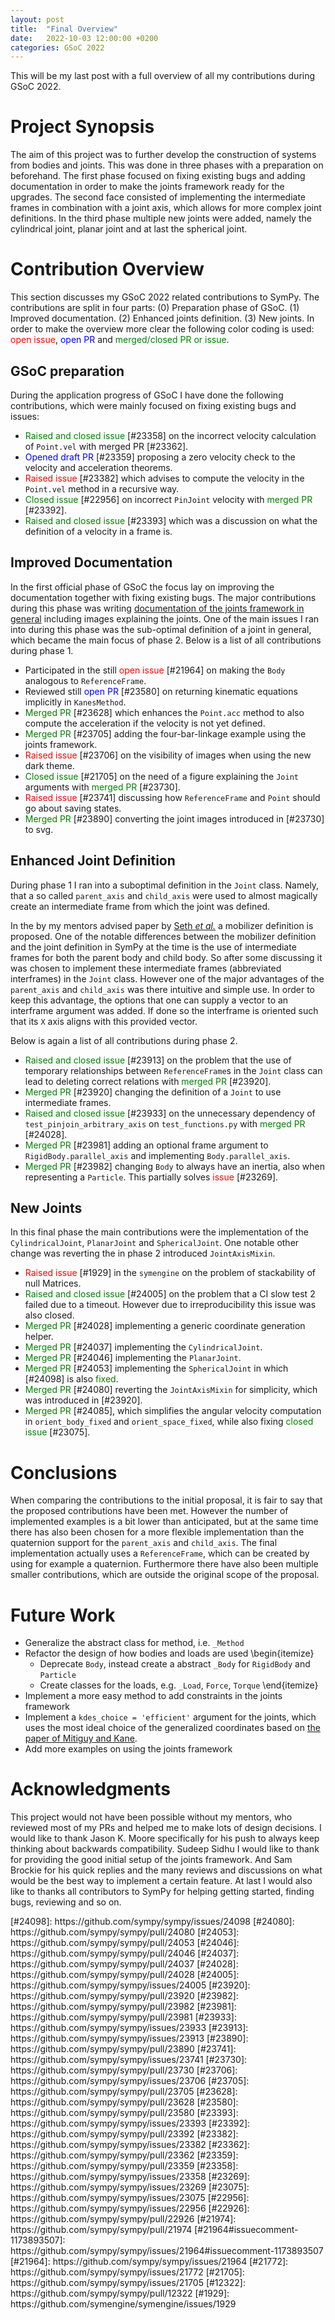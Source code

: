 ```yaml
---
layout: post
title:  "Final Overview"
date:   2022-10-03 12:00:00 +0200
categories: GSoC 2022
---
```


This will be my last post with a full overview of all my contributions during GSoC 2022.

# Project Synopsis
The aim of this project was to further develop the construction of systems from bodies and joints. This was done in three phases with a preparation on beforehand. The first phase focused on fixing existing bugs and adding documentation in order to make the joints framework ready for the upgrades. The second face consisted of implementing the intermediate frames in combination with a joint axis, which allows for more complex joint definitions. In the third phase multiple new joints were added, namely the cylindrical joint, planar joint and at last the spherical joint.

# Contribution Overview
This section discusses my GSoC 2022 related contributions to SymPy. The contributions are split in four parts: (0) Preparation phase of GSoC. (1) Improved documentation. (2) Enhanced joints definition. (3) New joints. In order to make the overview more clear the following color coding is used: <span style="color:red">open issue</span>, <span style="color:blue">open PR</span> and <span style="color:green">merged/closed PR or issue</span>.

## GSoC preparation
During the application progress of GSoC I have done the following contributions, which were mainly focused on fixing existing bugs and issues:
- <span style="color:green">Raised and closed issue</span> [#23358] on the incorrect velocity calculation of `Point.vel` with merged PR [#23362].
- <span style="color:blue">Opened draft PR</span> [#23359] proposing a zero velocity check to the velocity and acceleration theorems.
- <span style="color:red">Raised issue</span> [#23382] which advises to compute the velocity in the `Point.vel` method in a recursive way.
- <span style="color:green">Closed issue</span> [#22956] on incorrect `PinJoint` velocity with <span style="color:green">merged PR</span> [#23392].
- <span style="color:green">Raised and closed issue</span> [#23393] which was a discussion on what the definition of a velocity in a frame is.

## Improved Documentation
In the first official phase of GSoC the focus lay on improving the documentation together with fixing existing bugs. The major contributions during this phase was writing [documentation of the joints framework in general](https://docs.sympy.org/latest/modules/physics/mechanics/joints.html) including images explaining the joints. One of the main issues I ran into during this phase was the sub-optimal definition of a joint in general, which became the main focus of phase 2. Below is a list of all contributions during phase 1.
- Participated in the still <span style="color:red">open issue</span> [#21964] on making the `Body` analogous to `ReferenceFrame`.
- Reviewed still <span style="color:blue">open PR</span> [#23580] on returning kinematic equations implicitly in `KanesMethod`.
- <span style="color:green">Merged PR</span> [#23628] which enhances the `Point.acc` method to also compute the acceleration if the velocity is not yet defined.
- <span style="color:green">Merged PR</span> [#23705] adding the four-bar-linkage example using the joints framework.
- <span style="color:red">Raised issue</span> [#23706] on the visibility of images when using the new dark theme.
- <span style="color:green">Closed issue</span> [#21705] on the need of a figure explaining the `Joint` arguments with <span style="color:green">merged PR</span> [#23730].
- <span style="color:red">Raised issue</span> [#23741] discussing how `ReferenceFrame` and `Point` should go about saving states.
- <span style="color:green">Merged PR</span> [#23890] converting the joint images introduced in [#23730] to svg.

## Enhanced Joint Definition
During phase 1 I ran into a suboptimal definition in the `Joint` class. Namely, that a so called `parent_axis` and `child_axis` were used to almost magically create an intermediate frame from which the joint was defined.

In the by my mentors advised paper by [Seth _et al._](https://link.springer.com/article/10.1007/s11071-010-9717-3) a mobilizer definition is proposed. One of the notable differences between the mobilizer definition and the joint definition in SymPy at the time is the use of intermediate frames for both the parent body and child body. So after some discussing it was chosen to implement these intermediate frames (abbreviated interframes) in the `Joint` class. However one of the major advantages of the `parent_axis` and `child_axis` was there intuitive and simple use. In order to keep this advantage, the options that one can supply a vector to an interframe argument was added. If done so the interframe is oriented such that its `X` axis aligns with this provided vector.

Below is again a list of all contributions during phase 2.
- <span style="color:green">Raised and closed issue</span> [#23913] on the problem that the use of temporary relationships between `ReferenceFrame`s in the `Joint` class can lead to deleting correct relations with <span style="color:green">merged PR</span> [#23920].
- <span style="color:green">Merged PR</span> [#23920] changing the definition of a `Joint` to use intermediate frames.
- <span style="color:green">Raised and closed issue</span> [#23933] on the unnecessary dependency of `test_pinjoin_arbitrary_axis` on `test_functions.py` with <span style="color:green">merged PR</span> [#24028].
- <span style="color:green">Merged PR</span> [#23981] adding an optional frame argument to `RigidBody.parallel_axis` and implementing `Body.parallel_axis`.
- <span style="color:green">Merged PR</span> [#23982] changing `Body` to always have an inertia, also when representing a `Particle`. This partially solves <span style="color:red">issue</span> [#23269].

## New Joints
In this final phase the main contributions were the implementation of the `CylindricalJoint`, `PlanarJoint` and `SphericalJoint`. One notable other change was reverting the in phase 2 introduced `JointAxisMixin`.
- <span style="color:red">Raised issue</span> [#1929] in the `symengine` on the problem of stackability of null Matrices.
- <span style="color:green">Raised and closed issue</span> [#24005] on the problem that a CI slow test 2 failed due to a timeout. However due to irreproducibility this issue was also closed.
- <span style="color:green">Merged PR</span> [#24028] implementing a generic coordinate generation helper.
- <span style="color:green">Merged PR</span> [#24037] implementing the `CylindricalJoint`.
- <span style="color:green">Merged PR</span> [#24046] implementing the `PlanarJoint`.
- <span style="color:green">Merged PR</span> [#24053] implementing the `SphericalJoint` in which [#24098] is also <span style="color:green">fixed</span>.
- <span style="color:green">Merged PR</span> [#24080] reverting the `JointAxisMixin` for simplicity, which was introduced in [#23920].
- <span style="color:green">Merged PR</span> [#24085], which simplifies the angular velocity computation in `orient_body_fixed` and `orient_space_fixed`, while also fixing <span style="color:green">closed issue</span> [#23075].

# Conclusions
When comparing the contributions to the initial proposal, it is fair to say that the proposed contributions have been met. However the number of implemented examples is a bit lower than anticipated, but at the same time there has also been chosen for a more flexible implementation than the quaternion support for the `parent_axis` and `child_axis`. The final implementation actually uses a `ReferenceFrame`, which can be created by using for example a quaternion. Furthermore there have also been multiple smaller contributions, which are outside the original scope of the proposal.

# Future Work
- Generalize the abstract class for method, i.e. `_Method`
- Refactor the design of how bodies and loads are used
\begin{itemize}
    - Deprecate `Body`, instead create a abstract `_Body` for `RigidBody` and `Particle`
    - Create classes for the loads, e.g. `_Load`, `Force`, `Torque`
\end{itemize}
- Implement a more easy method to add constraints in the joints framework
- Implement a `kdes_choice = 'efficient'` argument for the joints, which uses the most ideal choice of the generalized coordinates based on [the paper of Mitiguy and Kane](http://dx.doi.org/10.1177/027836499601500507).
- Add more examples on using the joints framework

# Acknowledgments
This project would not have been possible without my mentors, who reviewed most of my PRs and helped me to make lots of design decisions. I would like to thank Jason K. Moore specifically for his push to always keep thinking about backwards compatibility. Sudeep Sidhu I would like to thank for providing the good initial setup of the joints framework. And Sam Brockie for his quick replies and the many reviews and discussions on what would be the best way to implement a certain feature. At last I would also like to thanks all contributors to SymPy for helping getting started, finding bugs, reviewing and so on.

<!---Failing sphinx test                        ---> [#24098]: https://github.com/sympy/sympy/issues/24098
<!---Revert JointAxisMixin                      ---> [#24080]: https://github.com/sympy/sympy/pull/24080
<!---SphericalJoint                             ---> [#24053]: https://github.com/sympy/sympy/pull/24053
<!---PlanarJoint                                ---> [#24046]: https://github.com/sympy/sympy/pull/24046
<!---CylindricalJoint                           ---> [#24037]: https://github.com/sympy/sympy/pull/24037
<!---auto coordinate generation helper          ---> [#24028]: https://github.com/sympy/sympy/pull/24028
<!---CI timeout on slow test 2                  ---> [#24005]: https://github.com/sympy/sympy/issues/24005
<!---interframe                                 ---> [#23920]: https://github.com/sympy/sympy/pull/23920
<!---Body.inertia                               ---> [#23982]: https://github.com/sympy/sympy/pull/23982
<!---parallel_axis                              ---> [#23981]: https://github.com/sympy/sympy/pull/23981
<!---failed test in sep run                     ---> [#23933]: https://github.com/sympy/sympy/issues/23933
<!---relation reset                             ---> [#23913]: https://github.com/sympy/sympy/issues/23913
<!---PNG to SVG                                 ---> [#23890]: https://github.com/sympy/sympy/pull/23890
<!---State saving                               ---> [#23741]: https://github.com/sympy/sympy/issues/23741
<!---Joints framework explanation               ---> [#23730]: https://github.com/sympy/sympy/pull/23730
<!---dark theme                                 ---> [#23706]: https://github.com/sympy/sympy/issues/23706
<!---4BM example                                ---> [#23705]: https://github.com/sympy/sympy/pull/23705
<!---Point.acc dependency                       ---> [#23628]: https://github.com/sympy/sympy/pull/23628
<!---review implicit Kanes                      ---> [#23580]: https://github.com/sympy/sympy/pull/23580
<!---PrismaticJoint velocity discussion         ---> [#23393]: https://github.com/sympy/sympy/issues/23393
<!---Fix PinJoint velocity                      ---> [#23392]: https://github.com/sympy/sympy/pull/23392
<!---Recursive velocity                         ---> [#23382]: https://github.com/sympy/sympy/issues/23382
<!---Point.vel fix                              ---> [#23362]: https://github.com/sympy/sympy/pull/23362
<!---@TJStienstra velocity constraint           ---> [#23359]: https://github.com/sympy/sympy/pull/23359
<!---Incorrect velocity calculation in Point.vel---> [#23358]: https://github.com/sympy/sympy/issues/23358
<!---Body KanesMethod compatibility             ---> [#23269]: https://github.com/sympy/sympy/issues/23269
<!---Kdes orient_body_fixed                     ---> [#23075]: https://github.com/sympy/sympy/issues/23075
<!---PinJoint incorrect velocity                ---> [#22956]: https://github.com/sympy/sympy/issues/22956
<!---Body Frame analogy PR 2                    ---> [#22926]: https://github.com/sympy/sympy/pull/22926
<!---Body Frame analogy PR 1                    ---> [#21974]: https://github.com/sympy/sympy/pull/21974
<!---Body/Frame analogy proposal                ---> [#21964#issuecomment-1173893507]: https://github.com/sympy/sympy/issues/21964#issuecomment-1173893507
<!---Body/Frame analogy                         ---> [#21964]: https://github.com/sympy/sympy/issues/21964
<!---Abstract _Method                           ---> [#21772]: https://github.com/sympy/sympy/issues/21772
<!---Joint explanation                          ---> [#21705]: https://github.com/sympy/sympy/issues/21705
<!---@angadhn velocity constraint               ---> [#12322]: https://github.com/sympy/sympy/pull/12322

<!---Symengine Matrix issue---> [#1929]: https://github.com/symengine/symengine/issues/1929
